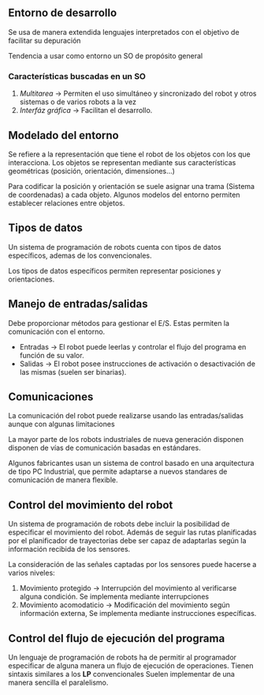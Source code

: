 ## Entorno de desarrollo
Se usa de manera extendida lenguajes interpretados con el objetivo de facilitar su depuración

Tendencia a usar como entorno un SO de propósito general

### Características buscadas en un SO
1. *Multitarea* $\rightarrow$ Permiten el uso simultáneo y sincronizado del robot y otros sistemas o de varios robots a la vez
2. *Interfáz gráfica* $\rightarrow$ Facilitan el desarrollo.

## Modelado del entorno 
Se refiere a la representación que tiene el robot de los objetos con los que interacciona. Los objetos se representan mediante sus características geométricas (posición, orientación, dimensiones...)

Para codificar la posición y orientación se suele asignar una trama (Sistema de coordenadas) a cada objeto.
Algunos modelos del entorno permiten establecer relaciones entre objetos.

## Tipos de datos 
Un sistema de programación de robots cuenta con tipos de datos específicos, ademas de los convencionales.

Los tipos de datos específicos permiten representar posiciones y orientaciones.

## Manejo de entradas/salidas 

Debe proporcionar métodos para gestionar el E/S. Estas permiten la comunicación con el entorno.

- Entradas $\rightarrow$ El robot puede leerlas y controlar el flujo del programa en función de su valor.
- Salidas $\rightarrow$ El robot posee instrucciones de activación o desactivación de las mismas (suelen ser binarias).

## Comunicaciones  
La comunicación del robot puede realizarse usando las entradas/salidas aunque con algunas limitaciones

La mayor parte de los robots industriales de nueva generación disponen disponen de vías de comunicación basadas en estándares.

Algunos fabricantes usan un sistema de control basado en una arquitectura de tipo PC Industrial, que permite adaptarse a nuevos standares de comunicación de manera flexible.

## Control del movimiento del robot 
Un sistema de programación de robots debe incluir la posibilidad de especificar el movimiento del robot. Además de seguir las rutas planificadas por el planificador de trayectorias debe ser capaz de adaptarlas según la información recibida de los sensores.

La consideración de las señales captadas por los sensores puede hacerse a varios niveles:
1. Movimiento protegido $\rightarrow$ Interrupción del movimiento al verificarse alguna condición. Se implementa mediante interrupciones
2. Movimiento acomodaticio $\rightarrow$ Modificación del movimiento según información externa, Se implementa mediante instrucciones específicas.


## Control del flujo de ejecución del programa

Un lenguaje de programación de robots ha de permitir al programador especificar de alguna manera un flujo de ejecución de operaciones.
Tienen sintaxis similares a los **LP** convencionales
Suelen implementar de una manera sencilla el paralelismo.
